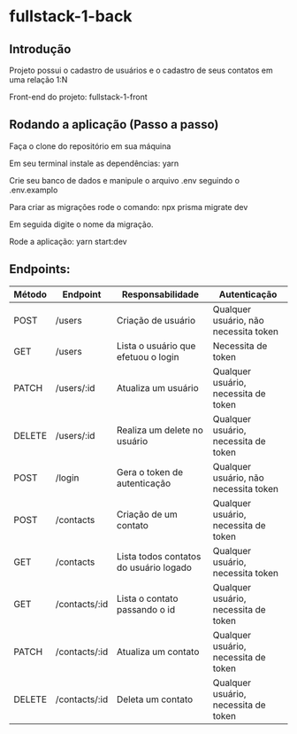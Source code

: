 # fullstack-1-back

## Introdução
Projeto possui o cadastro de usuários e o cadastro de seus contatos em uma relação 1:N

Front-end do projeto: fullstack-1-front

## Rodando a aplicação (Passo a passo)
Faça o clone do repositório em sua máquina

Em seu terminal instale as dependências: yarn

Crie seu banco de dados e manipule o arquivo .env seguindo o .env.examplo

Para criar as migrações rode o comando: npx prisma migrate dev

Em seguida digite o nome da migração.

Rode a aplicação: yarn start:dev

## Endpoints:

| Método | Endpoint                   | Responsabilidade                                  | Autenticação                           |
| ------ | -------------------------- | ------------------------------------------------- | -------------------------------------- |
| POST   | /users                     | Criação de usuário                                | Qualquer usuário, não necessita token  |
| GET    | /users                     | Lista o usuário que efetuou o login               | Necessita de token                     |
| PATCH  | /users/:id                 | Atualiza um usuário                               | Qualquer usuário, necessita de token   |
| DELETE | /users/:id                 | Realiza um delete no usuário                      | Qualquer usuário, necessita de token   |
| POST   | /login                     | Gera o token de autenticação                      | Qualquer usuário, não necessita token  |
| POST   | /contacts                  | Criação de um contato                             | Qualquer usuário, necessita de token   |
| GET    | /contacts                  | Lista todos contatos do usuário logado            | Qualquer usuário, necessita token      |
| GET    | /contacts/:id              | Lista o contato passando o id                     | Qualquer usuário, necessita de token   |
| PATCH  | /contacts/:id              | Atualiza um contato                               | Qualquer usuário, necessita de token   |
| DELETE | /contacts/:id              | Deleta um contato                                 | Qualquer usuário, necessita de token   |
